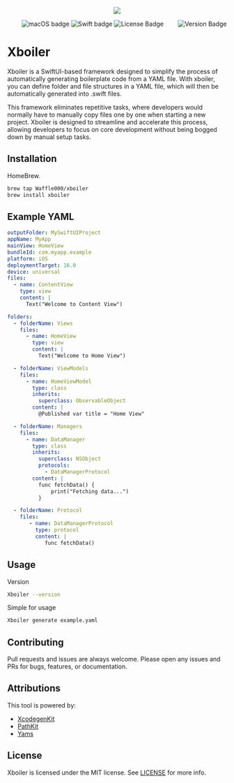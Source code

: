 <p align="center">
  <img src = "https://cdn.wafflemaster.my.id/Frame%2013.png">
</p>

<p align="center"> 
  <img src="https://img.shields.io/badge/Platform-macOS-orange" alt="macOS badge" >
  <img src="https://img.shields.io/badge/SwiftUI-Generator-red" alt="Swift badge" tyle="float: right;" >
  <img src="https://img.shields.io/badge/Lisence-MIT-blue" alt="License Badge" tyle="float: right;">
  <img src="https://img.shields.io/badge/Version-Betav1.0.0-green" alt="Version Badge" style="float: right;">
</p>

# Xboiler

Xboiler is a SwiftUI-based framework designed to simplify the process of automatically generating boilerplate code from a YAML file. With xboiler, you can define folder and file structures in a YAML file, which will then be automatically generated into .swift files.

This framework eliminates repetitive tasks, where developers would normally have to manually copy files one by one when starting a new project. Xboiler is designed to streamline and accelerate this process, allowing developers to focus on core development without being bogged down by manual setup tasks.

## Installation

HomeBrew.

```bash
brew tap Waffle000/xboiler
brew install xboiler
```

## Example YAML

```yaml
outputFolder: MySwiftUIProject
appName: MyApp
mainView: HomeView
bundleId: com.myapp.example
platform: iOS
deploymentTarget: 16.0
device: universal
files:
  - name: ContentView
    type: view
    content: |
      Text("Welcome to Content View")

folders:
  - folderName: Views
    files:
      - name: HomeView
        type: view
        content: |
          Text("Welcome to Home View")

  - folderName: ViewModels
    files:
      - name: HomeViewModel
        type: class
        inherits:
          superclass: ObservableObject
        content: |
          @Published var title = "Home View"

  - folderName: Managers
    files:
      - name: DataManager
        type: class
        inherits:
          superclass: NSObject
          protocols:
            - DataManagerProtocol
        content: |
          func fetchData() {
              print("Fetching data...")
          }

  - folderName: Protocol
    files:
       - name: DataManagerProtocol
         type: protocol
         content: |
            func fetchData()


```

## Usage

Version
```bash
Xboiler --version
```

Simple for usage
```bash
Xboiler generate example.yaml
```

## Contributing

Pull requests and issues are always welcome. Please open any issues and PRs for bugs, features, or documentation.

## Attributions
This tool is powered by:

- [XcodegenKit](https://github.com/yonaskolb/XcodeGen)
- [PathKit](https://github.com/kylef/PathKit)
- [Yams](https://github.com/jpsim/Yams)

## License

Xboiler is licensed under the MIT license. See [LICENSE](LICENSE) for more info.
